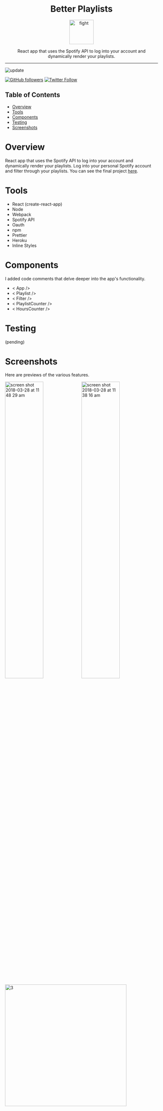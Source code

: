 <div align="center">
<h1>Better Playlists</h1>

<a href="https://www.emojione.com/emoji/1f3a7">
<img height="80" width="80" alt="fight" src="https://user-images.githubusercontent.com/26611339/39001253-daa1b5e6-43c3-11e8-9205-f79188a6cbe1.png" />
</a>

<p> React app that uses the Spotify API to log into your account and dynamically render your playlists. </p>
</div>

<hr />


![update](https://img.shields.io/badge/Last%20update-April-blue.svg?style=plastic "update")

[![GitHub followers](https://img.shields.io/github/followers/christiandavidturner.svg?style=social&label=Follow)](http://github.com/christiandavidturner) [![Twitter Follow](https://img.shields.io/twitter/follow/imcdt.svg?style=social&label=Follow)](https://twitter.com/imcdt)

## Table of Contents

* [Overview](#overview)
* [Tools](#tools)
* [Components](#components)
* [Testing](#testing)
* [Screenshots](#screenshots)


# Overview

React app that uses the Spotify API to log into your account and dynamically render your playlists. Log into your personal Spotify account and filter through your playlists. You can see the final project [here](https://better-playlists-cdt.herokuapp.com/).


# Tools

- React (create-react-app)
- Node
- Webpack
- Spotify API
- Oauth
- npm
- Prettier
- Heroku
- Inline Styles


# Components 

I added code comments that delve deeper into the app's functionality.

- < App />
- < Playlist />
- < Filter />
- < PlaylistCounter />
- < HoursCounter />


# Testing

(pending)


# Screenshots

Here are previews of the various features.

<img width="50%" alt="screen shot 2018-03-28 at 11 48 29 am" src="https://user-images.githubusercontent.com/26611339/38329045-93b4626e-381a-11e8-8939-c970f1c90520.png"><img width="50%" alt="screen shot 2018-03-28 at 11 38 16 am" src="https://user-images.githubusercontent.com/26611339/38040119-db00de84-327c-11e8-91bb-8bddc84c6f5c.png">

<br/>

<img width="400" alt="3" src="https://user-images.githubusercontent.com/26611339/38328859-ffb3f714-3819-11e8-9c55-f0d7122d395e.png">
